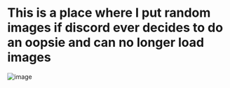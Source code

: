 # This is a place where I put random images if discord ever decides to do an oopsie and can no longer load images
![image](https://github.com/Codrineye/Codrineye-s-TPT2-Compendium/assets/87333825/54774708-7e66-4b81-882d-e6259f04ba66)
